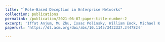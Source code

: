 ```yaml
---
title: "`Role-Based Deception in Enterprise Networks"
collection: publications
permalink: /publication/2021-06-07-paper-title-number-2
excerpt: 'Iffat Anjum, Mu Zhu, Isaac Polinsky, William Enck, Michael K. Reiter and Munindar Singh, in Proceedings of the Eleventh ACM Conference on Data and Application Security and Privacy (CODASPY), 2021. [pdf](https://dl.acm.org/doi/pdf/10.1145/3422337.3447824)'
paperurl: 'https://dl.acm.org/doi/abs/10.1145/3422337.3447824'

---
```

